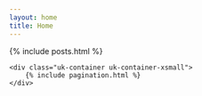 ```yaml
---
layout: home
title: Home
---
```


<div class="uk-section uk-section-small uk-section-default">
    <div class="uk-container uk-container-small">
        {% include posts.html %}
    </div>

    <div class="uk-container uk-container-xsmall">
        {% include pagination.html %}
    </div>

</div>
